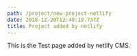 ```yaml
---
path: /project/new-project-netlify
date: 2018-12-20T12:40:19.737Z
title: Project added by netlify
---
```

This is the Test page added by netlify CMS.
